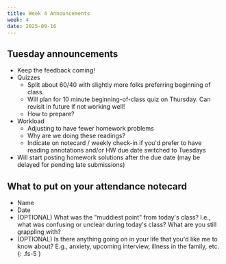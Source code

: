 ```yaml
---
title: Week 4 Announcements
week: 4
date: 2025-09-16
---
```


## Tuesday announcements

+ Keep the feedback coming! 
+ Quizzes
    + Split about 60/40 with slightly more folks preferring beginning of class. 
    + Will plan for 10 minute beginning-of-class quiz on Thursday. Can revisit in future if not working well! 
    + How to prepare? 
+ Workload
    + Adjusting to have fewer homework problems
    + Why are we doing these readings? 
    + Indicate on notecard / weekly check-in if you'd prefer to have reading annotations and/or HW due date switched to Tuesdays
+ Will start posting homework solutions after the due date (may be delayed for pending late submissions)


## What to put on your attendance notecard

-   Name
-   Date
-   (OPTIONAL) What was the "muddiest point" from today's class? I.e., what was confusing or unclear during today's class? What are you still grappling with?
-   (OPTIONAL) Is there anything going on in your life that you'd like me to know about? E.g., anxiety, upcoming interview, illness in the family, etc. {: .fs-5 }
